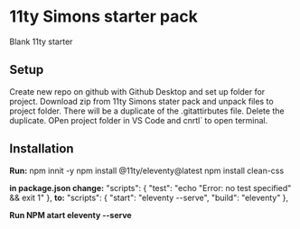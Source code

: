 # 11ty Simons starter pack
 Blank 11ty starter

## Setup
Create new repo on github with Github Desktop and set up folder for project.
Download zip from 11ty Simons stater pack and unpack files to project folder. There will be a duplicate of the .gitattirbutes file. Delete the duplicate.
OPen project folder in VS Code and cnrtl` to open terminal.

## Installation
**Run:** 
npm innit -y
npm install @11ty/eleventy@latest
npm install clean-css

**in package.json change:**
"scripts": {
    "test": "echo \"Error: no test specified\" && exit 1"
  },
**to:**
"scripts": {
    "start": "eleventy --serve",
    "build": "eleventy"
  },

**Run NPM atart eleventy --serve**